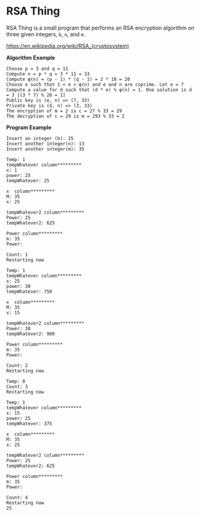 # RSA Thing


RSA Thing is a small program that performs an RSA encryption algorithm on three given integers, `b`, `n`, and `m`.

https://en.wikipedia.org/wiki/RSA_(cryptosystem)

**Algorithm Example**

```
Choose p = 3 and q = 11
Compute n = p * q = 3 * 11 = 33
Compute φ(n) = (p - 1) * (q - 1) = 2 * 10 = 20
Choose e such that 1 < e < φ(n) and e and n are coprime. Let e = 7
Compute a value for d such that (d * e) % φ(n) = 1. One solution is d = 3 [(3 * 7) % 20 = 1]
Public key is (e, n) => (7, 33)
Private key is (d, n) => (3, 33)
The encryption of m = 2 is c = 27 % 33 = 29
The decryption of c = 29 is m = 293 % 33 = 2
```

**Program Example**

```
Insert an integer (b): 25
Insert another integer(n): 13
Insert another integer(m): 35

Temp: 1
tempWhatever column*********
x: 1
power: 25
tempWhatever: 25

x  column*********
M: 35
x: 25

tempWhatever2 column*********
Power: 25
tempWhatever2: 625

Power column*********
m: 35
Power: 

Count: 1
Restarting now

Temp: 1
tempWhatever column*********
x: 25
power: 30
tempWhatever: 750

x  column*********
M: 35
x: 15

tempWhatever2 column*********
Power: 30
tempWhatever2: 900

Power column*********
m: 35
Power: 

Count: 2
Restarting now

Temp: 0
Count: 3
Restarting now

Temp: 1
tempWhatever column*********
x: 15
power: 25
tempWhatever: 375

x  column*********
M: 35
x: 25

tempWhatever2 column*********
Power: 25
tempWhatever2: 625

Power column*********
m: 35
Power: 

Count: 4
Restarting now
25
```
